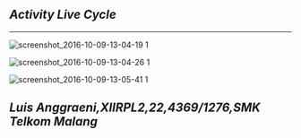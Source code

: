 
## **_Activity Live Cycle_**
***

![screenshot_2016-10-09-13-04-19 1](https://cloud.githubusercontent.com/assets/15699557/19218660/ff521026-8e29-11e6-9614-c015975978b5.png)

![screenshot_2016-10-09-13-04-26 1](https://cloud.githubusercontent.com/assets/15699557/19218661/048f9040-8e2a-11e6-841b-1041a0a05e3c.png)

![screenshot_2016-10-09-13-05-41 1](https://cloud.githubusercontent.com/assets/15699557/19218663/0916cd40-8e2a-11e6-806b-40203055c058.png)

## **_Luis Anggraeni,XIIRPL2,22,4369/1276,SMK Telkom Malang_**
